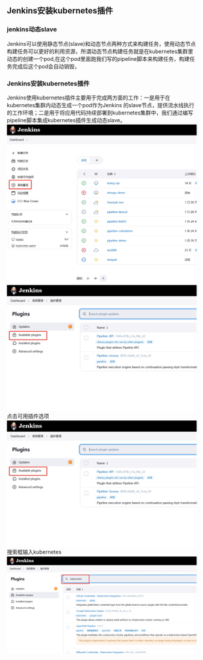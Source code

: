 ## 	Jenkins安装kubernetes插件

### jenkins动态slave
Jenkins可以使用静态节点(slave)和动态节点两种方式来构建任务，使用动态节点构建任务可以更好的利用资源，所谓动态节点构建任务就是在kubernetes集群里动态的创建一个pod,在这个pod里面跑我们写的pipeline脚本来构建任务，构建任务完成后这个pod会自动销毁，

### Jenkins安装kubernetes插件
Jenkins使用kubernetes插件主要用于完成两方面的工作：一是用于在kubernetes集群内动态生成一个pod作为Jenkins 的slave节点，提供流水线执行的工作环境；二是用于将应用代码持续部署到kubernetes集群中，我们通过编写pipeline脚本集成kubernetes插件生成动态slave。
<img src="./images/5/plugin-01.png" alt="plugin-01.png" style="zoom:50%;" />
<img src="./images/5/plugin-02.png" alt="plugin-02.png" style="zoom:50%;" />
点击可用插件选项
<img src="./images/5/plugin-02.png" alt="plugin-02.png" style="zoom:50%;" />
搜索框输入kubernetes
<img src="./images/5/plugin-04.png" alt="plugin-04.png" style="zoom:50%;" />




































​	
























